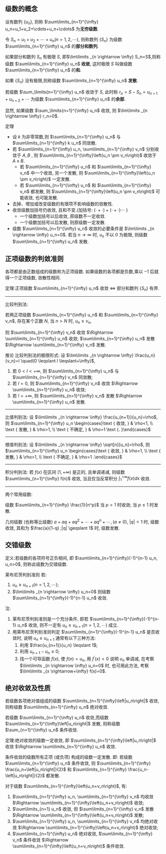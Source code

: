 

## 级数的概念

设有数列 $\{u_n\}$, 则称
	$\sum\limits_{n=1}^{\infty} u_n=u_1+u_2+\cdots+u_n+\cdots$
为**无穷级数**.

令 $S_n=u_1+u_2+\cdots+u_n(n=1,2, \cdots)$, 则称数列 $\left\{S_n\right\}$ 为级数 $\sum\limits_{n=1}^{\infty} u_n$ 的**部分和数列**.

如果部分和数列 $S_n$ 有极限 $S$, 即$\lim\limits _{n \rightarrow \infty} S_n=S$,则称级数 $\sum\limits_{n=1}^{\infty} u_n$ **收敛**, 这时极限 $S$ 叫做级数 $\sum\limits_{n=1}^{\infty} u_n$ 的**和**.

如果 $\{S_n\}$ 没有极限,则称级数 $\sum\limits_{n=1}^{\infty} u_n$ **发散**.

若级数 $\sum_\limits{n=1}^{\infty} u_n$ 收敛于 $S$, 此时称 $r_n=S-S_n=u_{n+1}+u_{n+2}+\cdots$ 为级数 $\sum\limits_{n=1}^{\infty} u_n$ 的**余部**.

显然, 如果级数 $\sum_\limits{n=1}^{\infty} u_n$ 收敛, 则 $\lim\limits _{n \rightarrow \infty} r_n=0$.


定理

- 设 $k$ 为非零常数,则 $\sum\limits_{n=1}^{\infty} u_n$ 与 $\sum\limits_{n=1}^{\infty} k u_n$ 同敛散.
- 若 $\sum\limits_{n=1}^{\infty} u_n, \sum\limits_{n=1}^{\infty} v_n$ 分别收敛于 $A, B$ , 则 $\sum\limits_{n=1}^{\infty}\left(u_n \pm v_n\right)$ 收敛于 $A \pm B$.
     - 若 $\sum\limits_{n=1}^{\infty} u_n$ 和 $\sum\limits_{n=1}^{\infty} v_n$ 中一个收敛, 另一个发散, 则 $\sum\limits_{n=1}^{\infty}\left(u_n \pm v_n\right)$ 一定发散.
     - 若 $\sum\limits_{n=1}^{\infty} u_n$ 和 $\sum\limits_{n=1}^{\infty} v_n$ 都发散, 则 $\sum\limits_{n=1}^{\infty}\left(u_n \pm v_n\right)$ 可能收敛, 也可能发散.
- 去掉、增加或改变级数的有限项不影响级数的敛散性.
- 收敛级数加括号仍收敛, 且和不变.(加括号: $(\cdot +\cdot ) + (\cdot +\cdot )\cdots$ )
    - 一个级数加括号以后收敛, 原级数不一定收敛.
    - 一个级数加括号以后发散, 则原级数一定发散.
- 级数 $\sum\limits_{n=1}^{\infty} u_n$ 收敛的必要条件是 $\lim\limits _{n \rightarrow \infty} u_n=0$.
若当 $n \rightarrow \infty$ 时, $u_n$ 不以 0 为极限, 则级数 $\sum\limits_{n=1}^{\infty} u_n$ 发散.

## 正项级数的判敛准则

各项都是由正数组成的级数称为正项级数. 如果级数的各项都是负数,乘以 $-1$ 后就得一个正项级数, 敛散性相同.

定理:正项级数 $\sum\limits_{n=1}^{\infty} u_n$ 收敛 $\Leftrightarrow$ 部分和数列 $\left\{S_n\right\}$ 有界.

___

比较判别法:

若两正项级数 $\sum\limits_{n=1}^{\infty} u_n$ 和 $\sum\limits_{n=1}^{\infty} v_n$, 存在某个正数 $N$, 当  $n>N$  时, $u_n \leqslant v_n$,

则 $\sum\limits_{n=1}^{\infty} v_n$ 收敛 $\Rightarrow \sum\limits_{n=1}^{\infty} u_n$ 收敛; $\sum\limits_{n=1}^{\infty} u_n$ 发散 $\Rightarrow \sum\limits_{n=1}^{\infty} v_n$ 发散.

推论 比较判别法的极限形式: 设 $\lim\limits _{n \rightarrow \infty} \frac{u_n}{v_n}=l \quad(0 \leqslant l \leqslant+\infty)$,

1. 若 $0<l<+\infty$, 则 $\sum\limits_{n=1}^{\infty} u_n$ 与 $\sum\limits_{n=1}^{\infty} v_n$ 同敛散;
2. 若 $l=0$, 则 $\sum\limits_{n=1}^{\infty} v_n$ 收敛 $\Rightarrow \sum\limits_{n=1}^{\infty} u_n$ 收敛;
3. 若 $l=+\infty$, 则 $\sum\limits_{n=1}^{\infty} v_n$ 发散 $\Rightarrow \sum\limits_{n=1}^{\infty} u_n$ 发散.

___

比值判别法: 设 $\lim\limits _{n \rightarrow \infty} \frac{u_{n+1}}{u_n}=\rho$, 则 $\sum\limits_{n=1}^{\infty} u_n \begin{cases}\text { 收敛, } & \rho<1, \\ \text { 发散, } & \rho>1, \\ \text { 不确定, } & \rho=1 \text {. }\end{cases}$

---

根值判别法: 设 $\lim\limits _{n \rightarrow \infty} \sqrt[n]{u_n}=\rho$, 则 $\sum\limits_{n=1}^{\infty} u_n \begin{cases}\text { 收敛, } & \rho<1, \\ \text { 发散, } & \rho>1, \\ \text { 不确定, } & \rho=1 .\end{cases}$

---

积分判别法: 若 $f(x)$ 在区间 $[1,+\infty)$ 是正的, 且单调递减, 则级数 $\sum\limits_{n=1}^{\infty} f(n)$ 收敛, 当且仅当反常积分 $\int_1^{+\infty} f(x) d x$ 收敛.

---
两个常用级数:

级数 $\sum\limits_{n=1}^{\infty} \frac{1}{n^p}$ 当 $p>1$ 时收敛; 当 $p \leqslant 1$ 时发散.

几何级数 (也称等比级数) $a+a q+a q^2+\cdots+a q^n+\cdots,(a \neq 0)$,
$|q|<1$ 时, 级数收敛, 其和为 $\frac{a}{1-q} ;|q| \geqslant 1$ 时, 级数发散.

## 交错级数

定义:若级数的各项符号正负相间, 即 $\sum\limits_{n=1}^{\infty}(-1)^{n-1} u_n, u_n>0$, 则称此级数为交错级数.

莱布尼茨判别准则 若:

1. $u_n \geqslant u_{n+1}(n=1,2, \cdots)$;
2. $\lim\limits _{n \rightarrow \infty} u_n=0$
则级数 $\sum\limits_{n=1}^{\infty}(-1)^{n-1} u_n$ 收敛.

注:

1. 莱布尼茨判别准则是一个充分条件, 即若 $\sum\limits_{n=1}^{\infty}(-1)^{n-1} u_n$ 收敛, 则不一定有 $u_n \geqslant u_{n+1}(n=1,2, \cdots)$ 成立.
2.  用莱布尼茨判别准则判定 $\sum\limits_{n=1}^{\infty}(-1)^{n-1} u_n$ 是否收敛时, 说明 $u_n \geqslant u_{n+1}$ 通常有以下三种方法:
    1. 利用 $\frac{u_{n+1}}{u_n} \leqslant 1$;
    2. 利用 $u_{n+1}-u_n \leqslant 0$;
    3. 找一个可导函数 $f(x)$, 使 $f(n)=u_n$, 用 $f^{\prime}(x)<0$ 说明 $u_n$ 单调减, 在考察 $\lim\limits _{n \rightarrow \infty} u_n=0$ 时, 也可用此方法, 考察 $\lim\limits _{x \rightarrow+\infty} f(x)=0$.

## 绝对收敛及性质


若级数各项绝对值组成的级数 $\sum\limits_{n=1}^{\infty}\left|u_n\right|$ 收敛, 则称级数 $\sum\limits_{n=1}^{\infty} u_n$ 绝对收敛.

若级数 $\sum\limits_{n=1}^{\infty} u_n$ 收敛,而级数 $\sum\limits_{n=1}^{\infty}\left|u_n\right|$ 发散, 则称级数 $\sum_{n=1}^{\infty} u_n$ 条件收敛.

定理:绝对收敛的级数一定收敛, 即 $\sum\limits_{n=1}^{\infty}\left|u_n\right|$ 收敛 $\Rightarrow \sum\limits_{n=1}^{\infty} u_n$ 收敛.

条件收敛的级数所有正项 (或负项) 构成的级数一定发散.
即: 若级数 $\sum\limits_{n=1}^{\infty} u_n$ 条件收敛, 则 $\sum\limits_{n=1}^{\infty} \frac{u_n+\left|u_n\right|}{2}$ 和 $\sum\limits_{n=1}^{\infty} \frac{u_n-\left|u_n\right|}{2}$ 都发散.


对于级数 $\sum\limits_{n=1}^{\infty}\left(u_n+v_n\right)$, 有:

1. $\sum\limits_{n=1}^{\infty} u_n, \sum\limits_{n=1}^{\infty} v_n$ 均收敛 $\Rightarrow \sum\limits_{n=1}^{\infty}\left(u_n+v_n\right)$ 收敛;
2. $\sum\limits_{n=1} u_n$ 收敛, 但 $\sum\limits_{n=1}^{\infty} v_n$ 发散 $\Rightarrow \sum\limits_{n=1}^{\infty}\left(u_n+v_n\right)$ 发散;
3. $\sum\limits_{n=1}^{\infty} u_n, \sum\limits_{n=1}^{\infty} v_n$ 均绝对收敛 $\Rightarrow \sum\limits_{n=1}^{\infty}\left(u_n+v_n\right)$ 绝对收敛;
4. $\sum\limits_{n=1}^{\infty} u_n$ 绝对收敛, $\sum\limits_{n=1}^{\infty} v_n$ 条件收敛 $\Rightarrow \sum\limits_{n=1}^{\infty}\left(u_n+v_n\right)$ 条件收敛.
